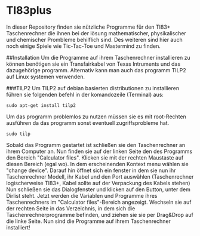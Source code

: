 TI83plus
========

In dieser Repository finden sie nützliche Programme für den TI83+ Taschenrechner die ihnen bei der lösung mathematischer,
physikalischer und chemischer Prombleme behilflich sind. Des weiteren sind hier auch noch einige Spiele wie Tic-Tac-Toe
und Mastermind zu finden.


##Installation
Um die Programme auf ihrem Taschenrechner installieren zu können benötigen sie ein Transfairkabel von Texas Intruments und
das dazugehörige programm. Alternativ kann man auch das programm TILP2 auf Linux systemen verwenden.

###TILP2
Um TILP2 auf debian
basierten distributionen zu installieren führen sie folgenden befehl in der komandozeile (Terminal) aus:

    sudo apt-get install tilp2

Um das programm problemlos zu nutzen müssen sie es mit root-Rechten ausführen da das programm sonst eventuell zugriffsprobleme hat.

    sudo tilp


Sobald das Programm gestartet ist schließen sie den Taschenrechner an ihrem Computer an.
Nun finden sie auf der linken Seite den des Programms den Bereich "Calculator  files". Klicken sie mit der rechten Maustaste auf diesen Bereich
(egal wo). In dem erscheinenden Kontext menu wählen sie "change device". Darauf hin öffnet sich ein fenster in dem sie nun ihr Taschenrechner
Modell, ihr Kabel und den Port auswählen (Taschenrechner logischerweise TI83+, Kabel sollte auf der Verpackung des Kabels stehen)
Nun schließen sie das Dialogfenster und klicken auf den Button, unter dem Dirlist steht. Jetzt werden die Variablen und Programme
ihres Taschenrechners im "Calculator files"-Bereich angezeigt. Wechseln sie auf der rechten Seite in das Verzeichnis, in dem
sich die Taschenrechnerprogramme befinden, und ziehen sie sie per Drag&Drop auf die linke Seite. Nun sind die Programme auf ihrem
Taschenrechner installiert!
